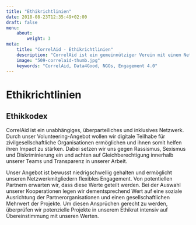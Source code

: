 ```yaml
---
title: "Ethikrichtlinien"
date: 2018-08-23T12:35:49+02:00
draft: false
menu: 
    about:
        weight: 3
meta:
    title: "CorrelAid - Ethikrichtlinien"
    description: "CorrelAid ist ein gemeinnütziger Verein mit einem Netzwerk von 650 ehrenamtlichen DatenanalystInnen."
    image: "509-correlaid-thumb.jpg"
    keywords: "CorrelAid, Data4Good, NGOs, Engagement 4.0"
---
```


# Ethikrichtlinien

## Ethikkodex

CorrelAid ist ein unabhängiges, überparteiliches und inklusives Netzwerk. Durch unser Volunteering-Angebot wollen wir digitale Teilhabe für zivilgesellschaftliche Organisationen ermöglichen und ihnen somit helfen ihren Impact zu stärken. Dabei setzen wir uns gegen Rassismus, Sexismus und Diskriminierung ein und achten auf Gleichberechtigung innerhalb unserer Teams und Transparenz in unserer Arbeit.

Unser Angebot ist bewusst niedrigschwellig gehalten und ermöglicht unseren Netzwerkmitgliedern flexibles Engagement. Von potentiellen Partnern erwarten wir, dass diese Werte geteilt werden. Bei der Auswahl unserer Kooperationen legen wir dementsprechend Wert auf eine soziale Ausrichtung der Partnerorganisationen und einen gesellschaftlichen Mehrwert der Projekte. Um diesen Ansprüchen gerecht zu werden, überprüfen wir potenzielle Projekte in unserem Ethikrat intensiv auf Übereinstimmung mit unseren Werten.

<!--
## Bezahlung

Nur durch qualitativ hochwertige Arbeit in unseren Projekten können wir längerfristig einen positiven Impact auf die deutsche Zivilgesellschaft erreichen. Hierfür ist die Weiterbildung unserer Netzwerkmitglieder durch hochwertige Bildungsangebote und Schulungen essentiell. Um diese Angebote regelmäßig zur Verfügung stellen zu können, benötigen wir ein gewisses Budget.

Da uns bewusst ist, dass viele zivilgesellschaftliche Organisationen innerhalb eines engen finanziellen Rahmens arbeiten, funktionieren unsere Projekte nach einem “Pay what you want”-Prinzip. So kann auch kleinen Organisationen ein niedrigschwelliger Zugang zu Datenanalyse ermöglicht werden. Wir bemühen uns in diesem Prozess für jeden finanziellen Rahmen eine Möglichkeit zu finden.

CorrelAid übernimmt im Projektprozess die Erstberatung, Projektdefinition und Ausschreibung sowie die Auswahl und Vermittlung des Projektteams.

Um eine gute Zusammenarbeit zwischen NGO und dem ehrenamtlichen Projektteam zu fördern, wird zu Beginn eines Projektes ein Kick-off Workshop mit allen Beteiligten organisiert. Dieser findet nach Möglichkeit in den Räumlichkeiten der NGO statt und die Kosten des Workshops (Anreise, Verpflegung) sind von der NGO zu tragen.
-->

